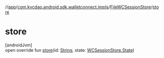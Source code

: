 //[app](../../../index.md)/[com.kycdao.android.sdk.walletconnect.impls](../index.md)/[FileWCSessionStore](index.md)/[store](store.md)

# store

[androidJvm]\
open override fun [store](store.md)(id: [String](https://kotlinlang.org/api/latest/jvm/stdlib/kotlin/-string/index.html), state: [WCSessionStore.State](../-w-c-session-store/-state/index.md))
